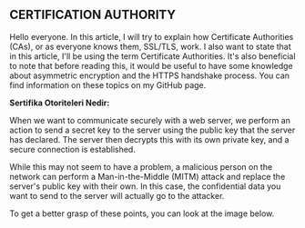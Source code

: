  ## CERTIFICATION AUTHORITY
Hello everyone. In this article, I will try to explain how Certificate Authorities (CAs), or as everyone knows them, SSL/TLS, work. I also want to state that in this article, I'll be using the term Certificate Authorities. It's also beneficial to note that before reading this, it would be useful to have some knowledge about asymmetric encryption and the HTTPS handshake process. You can find information on these topics on my GitHub page.

**Sertifika Otoriteleri Nedir:** 

When we want to communicate securely with a web server, we perform an action to send a secret key to the server using the public key that the server has declared. The server then decrypts this with its own private key, and a secure connection is established.

While this may not seem to have a problem, a malicious person on the network can perform a Man-in-the-Middle (MITM) attack and replace the server's public key with their own. In this case, the confidential data you want to send to the server will actually go to the attacker.

To get a better grasp of these points, you can look at the image below.
